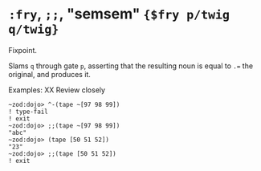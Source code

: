 # `:fry`, `;;`, "semsem" `{$fry p/twig q/twig}`

Fixpoint.

Slams `q` through gate `p`, asserting that the
resulting noun is equal to `.=` the original, and produces it.

Examples: XX Review closely

    ~zod:dojo> ^-(tape ~[97 98 99])
    ! type-fail
    ! exit
    ~zod:dojo> ;;(tape ~[97 98 99])
    "abc"
    ~zod:dojo> (tape [50 51 52])
    "23"
    ~zod:dojo> ;;(tape [50 51 52])
    ! exit
